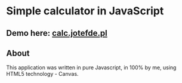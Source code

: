 # Simple calculator in JavaScript
## Demo here: [calc.jotefde.pl](https://calc.jotefde.pl)
## About
This application was written in pure Javascript, in 100% by me, using HTML5 technology - Canvas.
